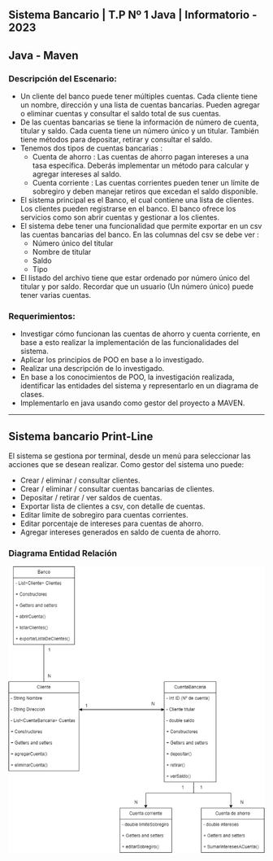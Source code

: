 ## Sistema Bancario | T.P Nº 1 Java | Informatorio - 2023

## Java - Maven

### Descripción del Escenario:
- Un cliente del banco puede tener múltiples cuentas. Cada cliente tiene un nombre, dirección
y una lista de cuentas bancarias. Pueden agregar o eliminar cuentas y consultar el saldo
total de sus cuentas. 
- De las cuentas bancarias se tiene la información de número de
cuenta, titular y saldo. Cada cuenta tiene un número único y un titular. También tiene
métodos para depositar, retirar y consultar el saldo. 
- Tenemos dos tipos de cuentas
bancarias :
  - Cuenta de ahorro : Las cuentas de ahorro pagan intereses a una tasa
  específica. Deberás implementar un método para calcular y agregar intereses
  al saldo. 
  - Cuenta corriente : Las cuentas corrientes pueden tener un límite de
  sobregiro y deben manejar retiros que excedan el saldo disponible.
- El sistema principal es el Banco, el cual contiene una lista de clientes. Los clientes pueden
  registrarse en el banco. El banco ofrece los servicios como son abrir cuentas y gestionar a
  los clientes.
- El sistema debe tener una funcionalidad que permite exportar en un csv las cuentas
bancarias del banco. En las columnas del csv se debe ver :
  - Número único del titular
  - Nombre de titular
  - Saldo
  - Tipo
- El listado del archivo tiene que estar ordenado por número único del titular y por saldo.
  Recordar que un usuario (Un número único) puede tener varias cuentas.
  
### Requerimientos:
- Investigar cómo funcionan las cuentas de ahorro y cuenta corriente, en base a esto
  realizar la implementación de las funcionalidades del sistema.
- Aplicar los principios de POO en base a lo investigado.
- Realizar una descripción de lo investigado.
- En base a los conocimientos de POO, la investigación realizada, identificar las
  entidades del sistema y representarlo en un diagrama de clases.
- Implementarlo en java usando como gestor del proyecto a MAVEN.

------------------------------------------------------------------------------------------------------------------------
## Sistema bancario Print-Line

El sistema se gestiona por terminal, desde un menú para seleccionar las acciones que se desean realizar.
Como gestor del sistema uno puede:
- Crear / eliminar / consultar clientes.
- Crear / eliminar / consultar cuentas bancarias de clientes.
- Depositar / retirar / ver saldos de cuentas.
- Exportar lista de clientes a csv, con detalle de cuentas.
- Editar límite de sobregiro para cuentas corrientes.
- Editar porcentaje de intereses para cuentas de ahorro.
- Agregar intereses generados en saldo de cuenta de ahorro.
   
### Diagrama Entidad Relación

![ER-sistemaBancario.png](ER-sistemaBancario.png)